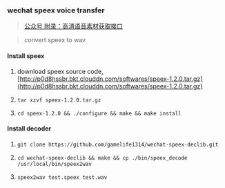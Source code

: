 ### wechat speex voice transfer

> [公众号 附录：高清语音素材获取接口](https://developers.weixin.qq.com/doc/offiaccount/Asset_Management/Get_temporary_materials.html)

> convert speex to wav


#### Install speex

1. download speex source code, [http://p0d8hssbr.bkt.clouddn.com/softwares/speex-1.2.0.tar.gz](http://p0d8hssbr.bkt.clouddn.com/softwares/speex-1.2.0.tar.gz)

2. `tar xzvf speex-1.2.0.tar.gz`

3. `cd speex-1.2.0 && ./configure && make && make install`


#### Install decoder

1. `git clone https://github.com/gamelife1314/wechat-speex-declib.git`

2. `cd wechat-speex-declib && make && cp ./bin/speex_decode /usr/local/bin/speex2wav`

3. `speex2wav test.speex test.wav`
